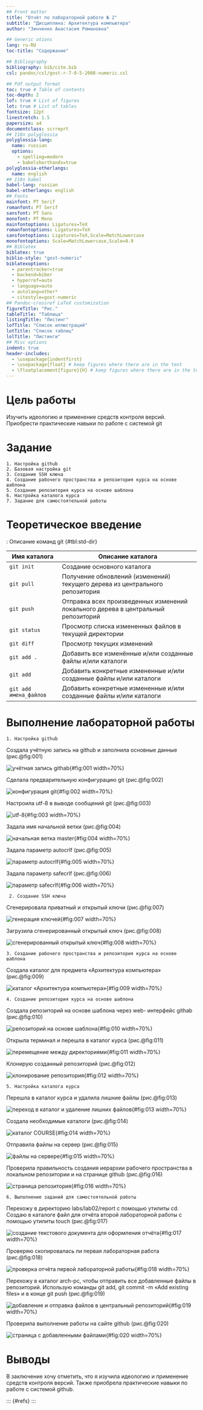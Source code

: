 ```yaml
---
## Front matter
title: "Отчёт по лабораторной работе № 2"
subtitle: "Дисциплина: Архитектура компьютера"
author: "Зинченко Анастасия Романовна"

## Generic otions
lang: ru-RU
toc-title: "Содержание"

## Bibliography
bibliography: bib/cite.bib
csl: pandoc/csl/gost-r-7-0-5-2008-numeric.csl

## Pdf output format
toc: true # Table of contents
toc-depth: 2
lof: true # List of figures
lot: true # List of tables
fontsize: 12pt
linestretch: 1.5
papersize: a4
documentclass: scrreprt
## I18n polyglossia
polyglossia-lang:
  name: russian
  options:
	- spelling=modern
	- babelshorthands=true
polyglossia-otherlangs:
  name: english
## I18n babel
babel-lang: russian
babel-otherlangs: english
## Fonts
mainfont: PT Serif
romanfont: PT Serif
sansfont: PT Sans
monofont: PT Mono
mainfontoptions: Ligatures=TeX
romanfontoptions: Ligatures=TeX
sansfontoptions: Ligatures=TeX,Scale=MatchLowercase
monofontoptions: Scale=MatchLowercase,Scale=0.9
## Biblatex
biblatex: true
biblio-style: "gost-numeric"
biblatexoptions:
  - parentracker=true
  - backend=biber
  - hyperref=auto
  - language=auto
  - autolang=other*
  - citestyle=gost-numeric
## Pandoc-crossref LaTeX customization
figureTitle: "Рис."
tableTitle: "Таблица"
listingTitle: "Листинг"
lofTitle: "Список иллюстраций"
lotTitle: "Список таблиц"
lolTitle: "Листинги"
## Misc options
indent: true
header-includes:
  - \usepackage{indentfirst}
  - \usepackage{float} # keep figures where there are in the text
  - \floatplacement{figure}{H} # keep figures where there are in the text
---
```


# Цель работы

Изучить идеологию и применение средств контроля версий. Приобрести практические навыки по работе с системой git


# Задание

    1. Настройка github
    2. Базовая настройка git
    3. Создание SSH ключа
    4. Создание рабочего пространства и репозитория курса на основе шаблона
    5. Создание репозитория курса на основе шаблона
    6. Настройка каталога курса
    7. Задание для самостоятельной работы

# Теоретическое введение
: Описание команд git {#tbl:std-dir}

| Имя каталога | Описание каталога             |
|--------------|-------------------------------|
| `git init`     | Создание основного каталога|
| `git pull`     | Получение обновлений (изменений) текущего дерева из центрального репозитория     |
| `git push`     |Отправка всех произведенных изменений	локального дерева в центральный репозиторий|
| `git status`   | Просмотр списка измененных файлов в текущей директории |
| `git diff`     | Просмотр текущих изменений    |
| `git add .`    | Добавить все изменённые и/или созданные файлы и/или каталоги |
| `git add   `   | Добавить конкретные измененные и/или созданные файлы и/или каталоги |
|`git add имена_файлов`| Добавить	конкретные измененные и/или созданные файлы и/или каталоги   |



# Выполнение лабораторной работы

    1. Настройка github
Создала учётную запись на github и заполнила основные данные (рис.@fig:001)

![учётная запись githab](image/001.png){#fig:001 width=70%}

Сделала предварительную конфигурацию git (рис.@fig:002)

![конфигурация git](image/002.png){#fig:002 width=70%}

Настроила utf-8 в выводе сообщений git (рис.@fig:003)

![utf-8](image/003.png){#fig:003 width=70%}

Задала имя начальной ветки (рис.@fig:004)

![начальная ветка master](image/004.png){#fig:004 width=70%}

Задала параметр autocrlf (рис.@fig:005)

![параметр autocrlf](image/005.png){#fig:005 width=70%}

Задала параметр safecrlf (рис.@fig:006)

![параметр safecrlf](image/006.png){#fig:006 width=70%}

     2. Создание SSH ключа
Сгенерировала приватный и открытый ключи (рис.@fig:007)

![генерация ключей](image/007.png){#fig:007 width=70%}

Загрузила сгенерированный открытый ключ (рис.@fig:008)

![сгенерированный открытый ключ](image/008.png){#fig:008 width=70%}

    3. Создание рабочего пространства и репозитория курса на основе шаблона
Создала каталог для предмета «Архитектура компьютера» (рис.@fig:009)

![каталог «Архитектура компьютера»](image/009.png){#fig:009 width=70%}

    4. Создание репозитория курса на основе шаблона
Создала репозиторий на основе шаблона через web- интерфейс githab (рис.@fig:010)

![репозиторий на основе шаблона](image/010.png){#fig:010 width=70%}

Открыла терминал и перешла в каталог курса (рис.@fig:011)

![перемещение между директориями](image/011.png){#fig:011 width=70%}

Клонирую созданный репозиторий (рис.@fig:012)

![клонирование репозитория](image/012.png){#fig:012 width=70%}

    5. Настройка каталога курса
Перешла в каталог курса и удалила лишние файлы (рис.@fig:013)

![переход в каталог и удаление лишних файлов](image/013.png){#fig:013 width=70%}

Создала необходимые каталоги (рис.@fig:014)

![каталог COURSE](image/014.png){#fig:014 width=70%}

Отправила файлы на сервер (рис.@fig:015)

![файлы на сервере](image/015.png){#fig:015 width=70%}

Проверила	правильность   создания	иерархии рабочего пространства в локальном репозитории и на странице github (рис.@fig:016)

![страница репозитория](image/016.png){#fig:016 width=70%}

    6. Выполнение заданий для самостоятельной работы
Перехожу в директорию labs/lab02/report с помощью утилиты cd. Создаю в каталоге файл для отчёта второй лабораторной работы с помощью утилиты touch (рис.@fig:017)

![создание текстового документа для оформления отчёта](image/017.png){#fig:017 width=70%}

Проверяю скопировалась ли первая лабораторная работа (рис.@fig:018)

![проверка отчёта первой лабораторной работы](image/018.png){#fig:018 width=70%}

Перехожу в каталог arch-pc, чтобы отправить все добавленные файлы в репозиторий. Использую команды git add, git commit -m «Add existing files» и в конце git push (рис.@fig:019)

![добавление и отправка файлов в центральный репозиторий](image/019.png){#fig:019 width=70%}

Проверила выполнение работы на сайте github (рис.@fig:020)

![страница с добавленными файлами](image/020.png){#fig:020 width=70%} 

# Выводы

В заключение хочу отметить, что я изучила идеологию и применение средств контроля версий. Также приобрела практические навыки по работе с системой github.

::: {#refs}
:::
